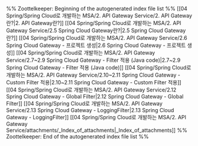 %% Zoottelkeeper: Beginning of the autogenerated index file list  %%
 [[04 Spring/Spring Cloud로 개발하는 MSA/2. API Gateway Service/2. API Gateway란?|2. API Gateway란?]]
 [[04 Spring/Spring Cloud로 개발하는 MSA/2. API Gateway Service/2.5 Spring Cloud Gateway란?|2.5 Spring Cloud Gateway란?]]
 [[04 Spring/Spring Cloud로 개발하는 MSA/2. API Gateway Service/2.6 Spring Cloud Gateway - 프로젝트 생성|2.6 Spring Cloud Gateway - 프로젝트 생성]]
 [[04 Spring/Spring Cloud로 개발하는 MSA/2. API Gateway Service/2.7~2.9 Spring Cloud Gateway - Filter 적용 (Java code)|2.7~2.9 Spring Cloud Gateway - Filter 적용 (Java code)]]
 [[04 Spring/Spring Cloud로 개발하는 MSA/2. API Gateway Service/2.10~2.11 Spring Cloud Gateway - Custom Filter 적용|2.10~2.11 Spring Cloud Gateway - Custom Filter 적용]]
 [[04 Spring/Spring Cloud로 개발하는 MSA/2. API Gateway Service/2.12 Spring Cloud Gateway - Global Filter|2.12 Spring Cloud Gateway - Global Filter]]
 [[04 Spring/Spring Cloud로 개발하는 MSA/2. API Gateway Service/2.13 Spring Cloud Gateway - LoggingFilter|2.13 Spring Cloud Gateway - LoggingFilter]]
 [[04 Spring/Spring Cloud로 개발하는 MSA/2. API Gateway Service/attachments/_Index_of_attachments|_Index_of_attachments]]
%% Zoottelkeeper: End of the autogenerated index file list  %%
